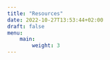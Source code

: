 ```yaml
---
title: "Resources"
date: 2022-10-27T13:53:44+02:00
draft: false
menu:
    main:
        weight: 3
---
```


